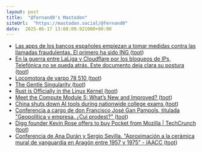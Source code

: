 ```yaml
---
layout: post
title:  "@fernand0's Mastodon"
siteUrl:  "https://mastodon.social/@fernand0"
date:  2025-06-17 13:08:09.921000+00:00
---
```

*  [Las apps de los bancos españoles empiezan a tomar medidas contra las llamadas fraudulentas. El primero ha sido ING ](https://www.genbeta.com/seguridad/apps-bancos-espanoles-empiezan-a-tomar-medidas-llamadas-fraudulentas-primero-ha-sido-in) ([toot](https://mastodon.social/@fernand0/114698858654537241))
*  [En la guerra entre LaLiga y Cloudflare por los bloqueos de IPs, Telefónica no se queda atrás. Este documento deja clara su postura ](https://www.genbeta.com/actualidad/guerra-laliga-cloudflare-bloqueos-ips-telefonica-no-se-queda-atras-este-documento-deja-clara-su-postur) ([toot](https://mastodon.social/@fernand0/114698624023006178))
*  [Locomotora de varpo 78 510 ](https://www.flickr.com/photos/fernand0/54559876036) ([toot](https://mastodon.social/@fernand0/114698527658039325))
*  [The Gentle Singularity ](https://blog.samaltman.com/the-gentle-singularit) ([toot](https://mastodon.social/@fernand0/114698366168252009))
*  [Rust is Officially in the Linux Kernel ](https://weeklyrust.substack.com/p/rust-is-officially-in-the-linux-kernel?r=327yz) ([toot](https://mastodon.social/@fernand0/114698300906395055))
*  [Meet the Compute Module 5: What’s New and Improved? ](https://www.digikey.com/en/maker/blogs/2025/meet-the-compute-module-5-whats-new-and-improve) ([toot](https://mastodon.social/@fernand0/114697937120737394))
*  [China shuts down AI tools during nationwide college exams ](https://www.theverge.com/news/682737/china-shuts-down-ai-chatbots-exam-seaso) ([toot](https://mastodon.social/@fernand0/114697687828525015))
*  [Conferencia a cargo de don Francisco José Gan Pampols, titulada "Geopolítica y empresa. ¿Cui prodest?" ](https://www.unizar.es/actualidad/vernoticia_ng.php?id=9071) ([toot](https://mastodon.social/@fernand0/114696006863376008))
*  [Digg founder Kevin Rose offers to buy Pocket from Mozilla \| TechCrunch ](https://techcrunch.com/2025/05/23/digg-founder-kevin-rose-offers-to-buy-pocket-from-mozilla) ([toot](https://mastodon.social/@fernand0/114694266464145342))
*  [Conferencia de Ana Durán y Sergio Sevilla. "Aproximación a la cerámica mural de vanguardia en Aragón entre 1957 y 1975" - IAACC ](https://iaacc.es/events/conferencia-de-ana-duran-y-sergio-sevilla-aproximacion-a-la-ceramica-mural-de-vanguardia-en-aragon-entre-1957-y-1975/?occurrence=2025-06-1) ([toot](https://mastodon.social/@fernand0/114693935873001692))
